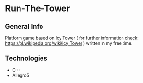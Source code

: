 # Run-The-Tower

## General Info

Platform game based on Icy Tower ( for further information check: https://pl.wikipedia.org/wiki/Icy_Tower ) written in my free time.

## Technologies

* C++
* Allegro5
